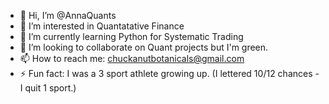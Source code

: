 - 👋 Hi, I’m @AnnaQuants
- 👀 I’m interested in Quantatative Finance
- 🌱 I’m currently learning Python for Systematic Trading
- 💞️ I’m looking to collaborate on Quant projects but I'm green.
- 📫 How to reach me: chuckanutbotanicals@gmail.com
- ⚡ Fun fact: I was a 3 sport athlete growing up. (I lettered 10/12 chances -I quit 1 sport.)

<!---
AnnaQuants/AnnaQuants is a ✨ special ✨ repository because its `README.md` (this file) appears on your GitHub profile.
You can click the Preview link to take a look at your changes.
--->

